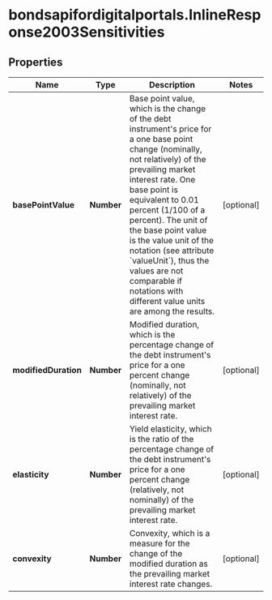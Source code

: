 # bondsapifordigitalportals.InlineResponse2003Sensitivities

## Properties

Name | Type | Description | Notes
------------ | ------------- | ------------- | -------------
**basePointValue** | **Number** | Base point value, which is the change of the debt instrument&#39;s price for a one base point change (nominally, not relatively) of the prevailing market interest rate. One base point is equivalent to 0.01 percent (1/100 of a percent). The unit of the base point value is the value unit of the notation (see attribute &#x60;valueUnit&#x60;), thus the values are not comparable if notations with different value units are among the results. | [optional] 
**modifiedDuration** | **Number** | Modified duration, which is the percentage change of the debt instrument&#39;s price for a one percent change (nominally, not relatively) of the prevailing market interest rate. | [optional] 
**elasticity** | **Number** | Yield elasticity, which is the ratio of the percentage change of the debt instrument&#39;s price for a one percent change (relatively, not nominally) of the prevailing market interest rate. | [optional] 
**convexity** | **Number** | Convexity, which is a measure for the change of the modified duration as the prevailing market interest rate changes. | [optional] 


